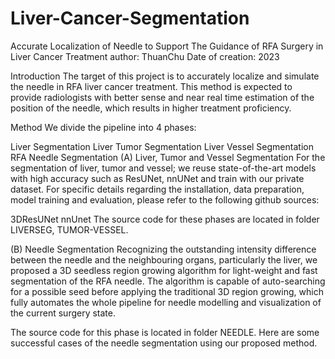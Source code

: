 # Liver-Cancer-Segmentation
Accurate Localization of Needle to Support The Guidance of RFA Surgery in Liver Cancer Treatment
author: ThuanChu
Date of creation: 2023



Introduction
The target of this project is to accurately localize and simulate the needle in RFA liver cancer treatment. This method is expected to provide radiologists with better sense and near real time estimation of the position of the needle, which results in higher treatment proficiency.

Method
We divide the pipeline into 4 phases:

Liver Segmentation
Liver Tumor Segmentation
Liver Vessel Segmentation
RFA Needle Segmentation
(A) Liver, Tumor and Vessel Segmentation
For the segmentation of liver, tumor and vessel; we reuse state-of-the-art models with high accuracy such as ResUNet, nnUNet and train with our private dataset. For specific details regarding the installation, data preparation, model training and evaluation, please refer to the following github sources:

3DResUNet
nnUnet
The source code for these phases are located in folder LIVERSEG, TUMOR-VESSEL.

(B) Needle Segmentation
Recognizing the outstanding intensity difference between the needle and the neighbouring organs, particularly the liver, we proposed a 3D seedless region growing algorithm for light-weight and fast segmentation of the RFA needle. The algorithm is capable of auto-searching for a possible seed before applying the traditional 3D region growing, which fully automates the whole pipeline for needle modelling and visualization of the current surgery state.

The source code for this phase is located in folder NEEDLE. Here are some successful cases of the needle segmentation using our proposed method.




